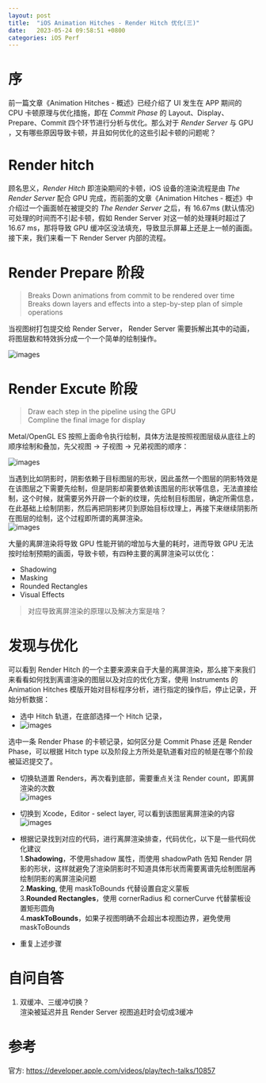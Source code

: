 ```yaml
---
layout: post
title:  "iOS Animation Hitches - Render Hitch 优化(三)"
date:   2023-05-24 09:58:51 +0800
categories: iOS Perf
---
```

# 序
前一篇文章《Animation Hitches - 概述》已经介绍了 UI 发生在 APP 期间的 CPU 卡顿原理与优化措施，即在 *Commit Phase* 的 Layout、Display、Prepare、Commit 四个环节进行分析与优化。那么对于 *Render Server* 与 GPU ，又有哪些原因导致卡顿，并且如何优化的这些引起卡顿的问题呢？

# Render hitch
顾名思义，*Render Hitch* 即渲染期间的卡顿，iOS 设备的渲染流程是由 *The Render Server* 配合 GPU 完成，而前面的文章《Animation Hitches - 概述》中介绍过一个画面帧在被提交的 *The Render Server* 之后，有 16.67ms (默认情况)可处理的时间而不引起卡顿，假如 Render Server 对这一帧的处理耗时超过了 16.67 ms，那将导致 GPU 缓冲区没法填充，导致显示屏幕上还是上一帧的画面。接下来，我们来看一下 Render Server 内部的流程。

# Render Prepare 阶段
> Breaks Down animations from commit to be rendered over time   
> Breaks down layers and effects into a step-by-step plan of simple operations   

当视图树打包提交给 Render Server， Render Server 需要拆解出其中的动画，将图层数和特效拆分成一个一个简单的绘制操作。

![images](/assets/imgs/render_hitch_prepare.png)  

# Render Excute 阶段
> Draw each step in the pipeline using the GPU  
Compline the final image for display  

Metal/OpenGL ES 按照上面命令执行绘制，具体方法是按照视图层级从底往上的顺序绘制和叠加，先父视图 -> 子视图 -> 兄弟视图的顺序：

![images](/assets/imgs/render_hitch_excute.png)


当遇到比如阴影时，阴影依赖于目标图层的形状，因此虽然一个图层的阴影特效是在该图层之下需要先绘制，但是阴影却需要依赖该图层的形状等信息，无法直接绘制，这个时候，就需要另外开辟一个新的纹理，先绘制目标图层，确定所需信息，在此基础上绘制阴影，然后再把阴影拷贝到原始目标纹理上，再接下来继续阴影所在图层的绘制，这个过程即所谓的离屏渲染。  
![images](/assets/imgs/render_hitch_offscreen.png)

大量的离屏渲染将导致 GPU 性能开销的增加与大量的耗时，进而导致 GPU 无法按时绘制预期的画面，导致卡顿，有四种主要的离屏渲染可以优化：
- Shadowing
- Masking
- Rounded Rectangles
- Visual Effects

> 对应导致离屏渲染的原理以及解决方案是啥？

# 发现与优化
可以看到 Render Hitch 的一个主要来源来自于大量的离屏渲染，那么接下来我们来看看如何找到离谱渲染的图层以及对应的优化方案，使用 Instruments 的 Animation Hitches 模版开始对目标程序分析，进行指定的操作后，停止记录，开始分析数据：
- 选中 Hitch 轨道，在底部选择一个 Hitch 记录，  
- ![images](/assets/imgs/render_hitch_select_record.png) 

选中一条 Render Phase 的卡顿记录，如何区分是 Commit Phase 还是 Render Phase，可以根据 Hitch type 以及阶段上方所处是轨道看对应的帧是在哪个阶段被延迟提交了。

- 切换轨道置 Renders，再次看到底部，需要重点关注 Render count，即离屏渲染的次数  
![images](/assets/imgs/render_hitch_gpu_render_count.png)

- 切换到 Xcode，Editor - select layer, 可以看到该图层离屏渲染的内容
![images](/assets/imgs/render_hitch_layer_off_screen.png)

- 根据记录找到对应的代码，进行离屏渲染排查，代码优化，以下是一些代码优化建议  
1.**Shadowing**，不使用shadow 属性，而使用 shadowPath 告知 Render 阴影的形状，这样就避免了渲染阴影时不知道具体形状而需要离谱先绘制图层再绘制阴影的离屏渲染问题   
2.**Masking**, 使用 maskToBounds 代替设置自定义蒙板  
3.**Rounded Rectangles**，使用 cornerRadius 和 cornerCurve 代替蒙板设置矩形圆角  
4.**maskToBounds**，如果子视图明确不会超出本视图边界，避免使用 maskToBounds  
- 重复上述步骤


# 自问自答
1. 双缓冲、三缓冲切换？  
渲染被延迟并且 Render Server 视图追赶时会切成3缓冲

# 参考

官方: https://developer.apple.com/videos/play/tech-talks/10857
